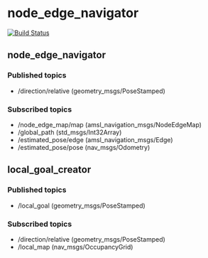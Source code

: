 # node_edge_navigator

[![Build Status](https://travis-ci.org/amslabtech/node_edge_navigator.svg?branch=master)](https://travis-ci.org/amslabtech/node_edge_navigator)

## node_edge_navigator
### Published topics
- /direction/relative (geometry_msgs/PoseStamped)

### Subscribed topics
- /node_edge_map/map (amsl_navigation_msgs/NodeEdgeMap)
- /global_path (std_msgs/Int32Array)
- /estimated_pose/edge (amsl_navigation_msgs/Edge)
- /estimated_pose/pose (nav_msgs/Odometry)

## local_goal_creator
### Published topics
- /local_goal (geometry_msgs/PoseStamped)

### Subscribed topics
- /direction/relative (geometry_msgs/PoseStamped)
- /local_map (nav_msgs/OccupancyGrid)

